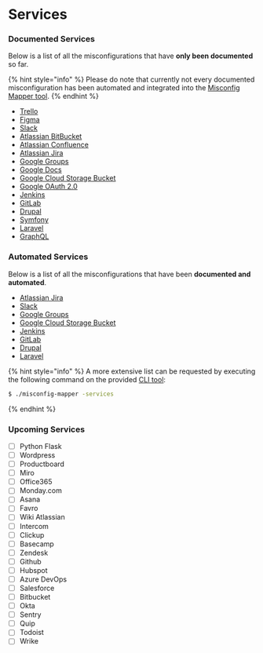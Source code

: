 # Services

### Documented Services

Below is a list of all the misconfigurations that have **only been documented** so far.

{% hint style="info" %}
Please do note that currently not every documented misconfiguration has been automated and integrated into the [Misconfig Mapper tool](cli-tool.md).
{% endhint %}

* [Trello](../services/trello/)
* [Figma](../services/figma/)
* [Slack](../services/slack/)
* [Atlassian BitBucket](../services/atlassian-bitbucket/)
* [Atlassian Confluence](../services/atlassian-confluence/)
* [Atlassian Jira](../services/atlassian-jira/)
* [Google Groups](../services/google-groups.md)
* [Google Docs](../services/google-docs.md)
* [Google Cloud Storage Bucket](../services/google-cloud-storage-bucket.md)
* [Google OAuth 2.0](../services/google-oauth-2.0)
* [Jenkins](../services/jenkins/)
* [GitLab](../services/gitlab/)
* [Drupal](../services/drupal/)
* [Symfony](../services/symfony-php/)
* [Laravel](../services/laravel/)
* [GraphQL](../services/graphql/)

### Automated Services

Below is a list of all the misconfigurations that have been **documented and automated**.

* [Atlassian Jira](../services/atlassian-jira/)
* [Slack](../services/slack/)
* [Google Groups](../services/google-groups.md)
* [Google Cloud Storage Bucket](../services/google-cloud-storage-bucket.md)
* [Jenkins](../services/jenkins/)
* [GitLab](../services/gitlab/)
* [Drupal](../services/drupal/)
* [Laravel](../services/laravel/)

{% hint style="info" %}
A more extensive list can be requested by executing the following command on the provided [CLI tool](cli-tool.md):

```bash
$ ./misconfig-mapper -services
```
{% endhint %}

### Upcoming Services

* [ ] Python Flask
* [ ] Wordpress
* [ ] Productboard
* [ ] Miro
* [ ] Office365
* [ ] Monday.com
* [ ] Asana
* [ ] Favro
* [ ] Wiki Atlassian
* [ ] Intercom
* [ ] Clickup
* [ ] Basecamp
* [ ] Zendesk
* [ ] Github
* [ ] Hubspot
* [ ] Azure DevOps
* [ ] Salesforce
* [ ] Bitbucket
* [ ] Okta
* [ ] Sentry
* [ ] Quip
* [ ] Todoist
* [ ] Wrike
